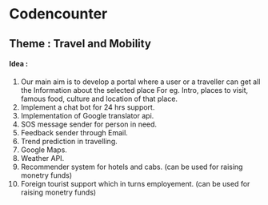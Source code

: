 # Codencounter

## Theme : Travel and Mobility

#### Idea : 
1. Our main aim is to develop a portal where a user or a traveller can get all the Information about the selected place 
   For eg. Intro, places to visit, famous food, culture and location of that place.
2. Implement a chat bot for 24 hrs support.
3. Implementation of Google translator api.
4. SOS message sender for person in need.
5. Feedback sender through Email.
6. Trend prediction in travelling.
7. Google Maps.
8. Weather API.
9. Recommender system for hotels and cabs. (can be used for raising monetry funds)
10. Foreign tourist support which in turns employement. (can be used for raising monetry funds)
